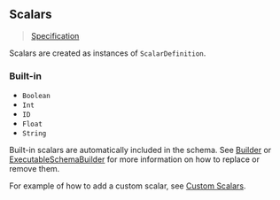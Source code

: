 ## Scalars

> [Specification](https://spec.graphql.org/draft/#sec-Scalars)

Scalars are created as instances of `ScalarDefinition`.

### Built-in

- `Boolean`
- `Int`
- `ID`
- `Float`
- `String`

Built-in scalars are automatically included in the schema. See [Builder](xref://01_1-builder.md) or
[ExecutableSchemaBuilder](xref://01_2-executablebuilder.md) for more information on how to replace
or remove them.

For example of how to add a custom scalar, see [Custom Scalars](xref://start:06-custom-scalars.md).